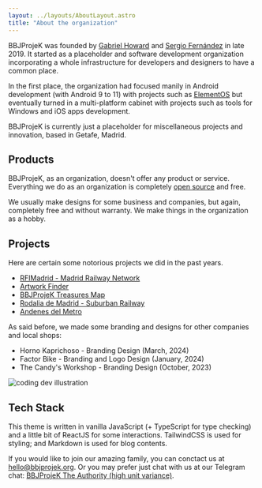 ```yaml
---
layout: ../layouts/AboutLayout.astro
title: "About the organization"
---
```


BBJProjeK was founded by <a href="https://github.com/thegabrielhoward">Gabriel Howard</a> and <a href="https://sergio.bbjprojek.org">Sergio Fernández</a> in late 2019. It started as a placeholder and software development organization incorporating a whole infrastructure for developers and designers to have a common place.

In the first place, the organization had focused manily in Android development (with Android 9 to 11) with projects such as <a href="https://wiki.bbjprojek.org/docs/category/elementos/">ElementOS</a> but eventually turned in a multi-platform cabinet with projects such as tools for Windows and iOS apps development.

BBJProjeK is currently just a placeholder for miscellaneous projects and innovation, based in Getafe, Madrid.

## Products

BBJProjeK, as an organization, doesn't offer any product or service. Everything we do as an organization is completely <a href="https://git.bbjprojek.org">open source</a> and free.

We usually make designs for some business and companies, but again, completely free and without warranty. We make things in the organization as a hobby.

## Projects

Here are certain some notorious projects we did in the past years.

- <a href="https://wiki.bbjprojek.org/projects/rfi">RFIMadrid - Madrid Railway Network</a>
- <a href="https://wiki.bbjprojek.org/tools/artwork/">Artwork Finder</a>
- <a href="https://wiki.bbjprojek.org/tools/treasures/">BBJProjeK Treasures Map</a>
- <a href="https://wiki.bbjprojek.org/projects/rodaliamadrid/">Rodalia de Madrid - Suburban Railway</a>
- <a href="https://wiki.bbjprojek.org/andenes/">Andenes del Metro</a>

As said before, we made some branding and designs for other companies and local shops:

- Horno Kaprichoso - Branding Design (March, 2024)
- Factor Bike - Branding and Logo Design (January, 2024)
- The Candy's Workshop - Branding Design (October, 2023)

<div>
  <img src="/assets/dev.svg" class="sm:w-1/2 mx-auto" alt="coding dev illustration">
</div>

## Tech Stack

This theme is written in vanilla JavaScript (+ TypeScript for type checking) and a little bit of ReactJS for some interactions. TailwindCSS is used for styling; and Markdown is used for blog contents.

If you would like to join our amazing family, you can conctact us at [hello@bbjprojek.org](mailto:hello@bbjprojek.org). Or you may prefer just chat with us at our Telegram chat: [BBJProjeK The Authority (high unit variance)](https://t.me/bbjauthority).
